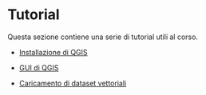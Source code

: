 # Tutorial

Questa sezione contiene una serie di tutorial utili al corso.

* [Installazione di QGIS](./materiale/tutorial/installazione/index)

* [GUI di QGIS](./materiale/tutorial/QGIS_GUI/index)

* [Caricamento di dataset vettoriali](./materiale/tutorial/caricamento_vettoriali/index)
